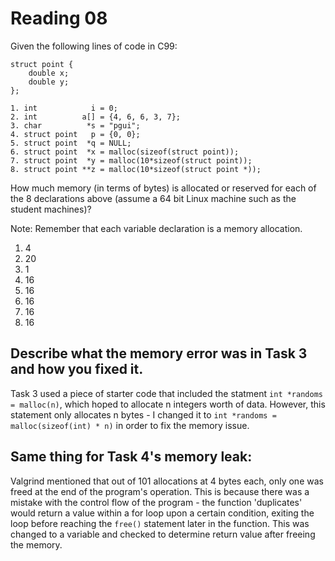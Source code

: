Reading 08
==========

Given the following lines of code in C99:

```
struct point {
    double x;
    double y;
};

1. int            i = 0;
2. int          a[] = {4, 6, 6, 3, 7};
3. char          *s = "pgui";
4. struct point   p = {0, 0};
5. struct point  *q = NULL;
6. struct point  *x = malloc(sizeof(struct point));
7. struct point  *y = malloc(10*sizeof(struct point));
8. struct point **z = malloc(10*sizeof(struct point *));
```
How much memory (in terms of bytes) is allocated or reserved for each of the 8 declarations above (assume a 64 bit Linux machine such as the student machines)?

Note: Remember that each variable declaration is a memory allocation.

1. 4
2. 20
3. 1
4. 16
5. 16
6. 16
7. 16
8. 16



## Describe what the memory error was in Task 3 and how you fixed it.

Task 3 used a piece of starter code that included the statment `int *randoms =
malloc(n)`, which hoped to allocate n integers worth of data.  However, this
statement only allocates n bytes - I changed it to `int *randoms =
malloc(sizeof(int) * n)` in order to fix the memory issue.

## Same thing for Task 4's memory leak:

Valgrind mentioned that out of 101 allocations at 4 bytes each, only one was
freed at the end of the program's operation.  This is because there was a
mistake with the control flow of the program - the function 'duplicates'
would return a value within a for loop upon a certain condition, exiting the
loop before reaching the `free()` statement later in the function.  This was
changed to a variable and checked to determine return value after freeing the
memory.



